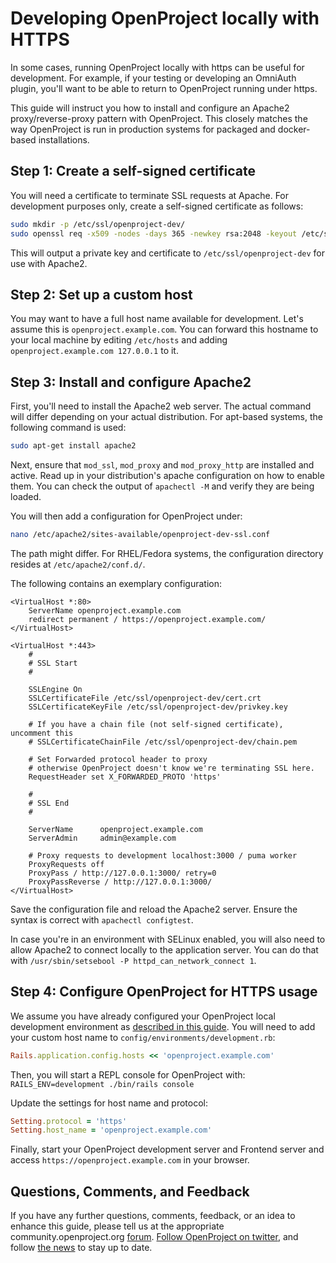 # Developing OpenProject locally with HTTPS

In some cases, running OpenProject locally with https can be useful for development. For example, if your testing or developing an OmniAuth plugin, you'll want to be able to return to OpenProject running under https.

This guide will instruct you how to install and configure an Apache2 proxy/reverse-proxy pattern with OpenProject. This closely matches the way OpenProject is run in production systems for packaged and docker-based installations.



## Step 1: Create a self-signed certificate

You will need a certificate to terminate SSL requests at Apache. For development purposes only, create a self-signed certificate as follows:

```bash
sudo mkdir -p /etc/ssl/openproject-dev/
sudo openssl req -x509 -nodes -days 365 -newkey rsa:2048 -keyout /etc/ssl/openproject-dev/privkey.key -out /etc/ssl/openproject-dev/cert.crt
```



This will output a private key and certificate to `/etc/ssl/openproject-dev` for use with Apache2.



## Step 2: Set up a custom host

You may want to have a full host name available for development. Let's assume this is `openproject.example.com`. You can forward this hostname to your local machine by editing `/etc/hosts` and adding `openproject.example.com 127.0.0.1` to it.



## Step 3: Install and configure Apache2

First, you'll need to install the Apache2 web server. The actual command will differ depending on your actual distribution. For apt-based systems, the following command is used:

```bash
sudo apt-get install apache2
```

Next, ensure that `mod_ssl`, `mod_proxy` and `mod_proxy_http` are installed and active. Read up in your distribution's apache configuration on how to enable them. You can check the output of `apachectl -M` and verify they are being loaded.

You will then add a configuration for OpenProject under:

```bash
nano /etc/apache2/sites-available/openproject-dev-ssl.conf
```

The path might differ. For RHEL/Fedora systems, the configuration directory resides at `/etc/apache2/conf.d/`.

The following contains an exemplary configuration:

```
<VirtualHost *:80>
    ServerName openproject.example.com
    redirect permanent / https://openproject.example.com/
</VirtualHost>

<VirtualHost *:443>
    #
    # SSL Start
    #

    SSLEngine On
    SSLCertificateFile /etc/ssl/openproject-dev/cert.crt
    SSLCertificateKeyFile /etc/ssl/openproject-dev/privkey.key
    
    # If you have a chain file (not self-signed certificate), uncomment this
    # SSLCertificateChainFile /etc/ssl/openproject-dev/chain.pem

    # Set Forwarded protocol header to proxy
    # otherwise OpenProject doesn't know we're terminating SSL here.
    RequestHeader set X_FORWARDED_PROTO 'https'

    #
    # SSL End
    #

    ServerName      openproject.example.com
    ServerAdmin     admin@example.com

    # Proxy requests to development localhost:3000 / puma worker
    ProxyRequests off
    ProxyPass / http://127.0.0.1:3000/ retry=0
    ProxyPassReverse / http://127.0.0.1:3000/
</VirtualHost>

```



Save the configuration file and reload the Apache2 server. Ensure the syntax is correct with `apachectl configtest`. 

In case you're in an environment with SELinux enabled, you will also need to allow Apache2 to connect locally to the application server. You can do that with `/usr/sbin/setsebool -P httpd_can_network_connect 1`.



## Step 4: Configure OpenProject for HTTPS usage

We assume you have already configured your OpenProject local development environment as [described in this guide](../development-environment-ubuntu). You will need to add your custom host name to `config/environments/development.rb`:

```ruby
Rails.application.config.hosts << 'openproject.example.com'
```



Then, you will start a REPL console for OpenProject with: `RAILS_ENV=development ./bin/rails console`

Update the settings for host name and protocol:

```ruby
Setting.protocol = 'https'
Setting.host_name = 'openproject.example.com'
```



Finally, start your OpenProject development server and Frontend server and access `https://openproject.example.com` in your browser.



## Questions, Comments, and Feedback

If you have any further questions, comments, feedback, or an idea to enhance this guide, please tell us at the appropriate community.openproject.org [forum](https://community.openproject.org/projects/openproject/boards/9).
[Follow OpenProject on twitter](https://twitter.com/openproject), and follow [the news](https://www.openproject.org/blog) to stay up to date.